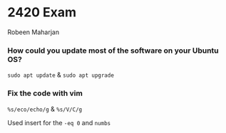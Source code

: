 # 2420 Exam

Robeen Maharjan

### How could you update most of the software on your Ubuntu OS?

`sudo apt update` & `sudo apt upgrade`

### Fix the code with vim 

`%s/eco/echo/g` & `%s/V/C/g`

Used insert for the `-eq 0` and `numbs` 
